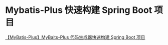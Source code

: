 # Mybatis-Plus 快速构建 Spring Boot 项目
[【MyBatis-Plus】MyBaits-Plus 代码生成器快速构建 Spring Boot 项目](https://blog.csdn.net/qq_37581282/article/details/108457501)